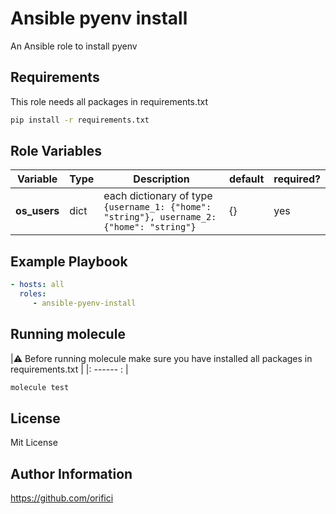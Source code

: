 # Ansible pyenv install

An Ansible role to install pyenv

## Requirements

This role needs all packages in requirements.txt

```bash
pip install -r requirements.txt
```

## Role Variables

| Variable | Type| Description  | default | required? |
| --- | --- | --- | --- | --- |
| **os_users** | dict| each dictionary of type `{username_1: {"home": "string"}, username_2: {"home": "string"}` | {} | yes |

## Example Playbook

```yaml
- hosts: all
  roles:
     - ansible-pyenv-install
```

## Running molecule
|:warning: Before running molecule make sure you have installed all packages in requirements.txt |
|: ------ : |

```bash
molecule test
```

## License

Mit License

## Author Information

https://github.com/orifici
